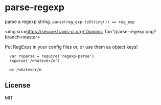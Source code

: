 # parse-regexp
parse a regexp string. `parse(reg_exp.toString()) == reg_exp`

<img src=https://secure.travis-ci.org/'Dominic Tarr'/parse-regexp.png?branch=master>

Put RegExps in your config files or, or use them as object keys!

```
  var rxparse = require('regexp-parse')
  rxparse('/whatever/m')

  => /whatever/m

```
## License

MIT
